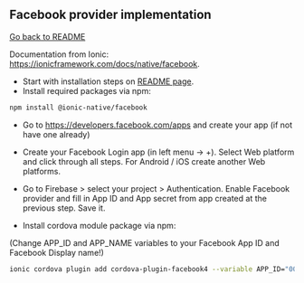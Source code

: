 ## Facebook provider implementation

[Go back to README](../../README.md)

Documentation from Ionic: https://ionicframework.com/docs/native/facebook.

- Start with installation steps on [README page](../../README.md).
- Install required packages via npm:
``` bash
npm install @ionic-native/facebook
```

- Go to https://developers.facebook.com/apps and create your app (if not have one already)

- Create your Facebook Login app (in left menu -> +). Select Web platform and click through
all steps. For Android / iOS create another Web platforms.

- Go to Firebase > select your project > Authentication.
Enable Facebook provider and fill in App ID and App secret from app created at the previous step.
Save it.

- Install cordova module package via npm:

(Change APP_ID and APP_NAME variables to your Facebook App ID and Facebook Display name!)
``` bash
ionic cordova plugin add cordova-plugin-facebook4 --variable APP_ID="000000" --variable APP_NAME="App name"
```
